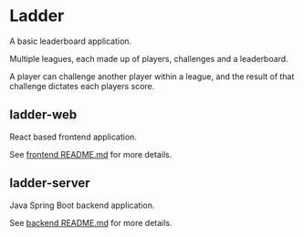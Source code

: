 # Ladder

A basic leaderboard application.

Multiple leagues, each made up of players, challenges and a leaderboard. 

A player can challenge another player within a league, and the result of that challenge dictates each players score.

## ladder-web

React based frontend application.

See [frontend README.md](ladder-web/README.md) for more details.

## ladder-server

Java Spring Boot backend application.

See [backend README.md](ladder-server/README.md) for more details.
